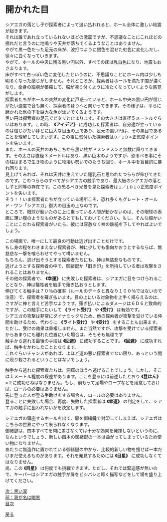 # 開かれた目  

シアエガの落とし子が探索者によって追い払われると、ホール全体に激しい地震が起きます。  
それは誰であれ立っていられないほどの激震ですが、不思議なことにこれほどの揺れだと言うのに地鳴りや天井が落ちてくるようなことはありません。  
やがて黒一色だった足元の床が、波打つように銀色を混ぜた虹色に変化しだし、徐々に白くなっていきます。  
やがて、ホールの中央に残る黒い円以外、すべての床は乳白色になり、地震もおさまります。  
床がすべて白っぽい色に変化したというのに、不思議なことにホール内は少しも明るくなった感じがしません。それどころか、探索者はホールを満たす闇が濃くなり、全身の細胞が萎縮して、脳が凍り付くように冷たくなっていくような感覚がします。  
探索者たちがホールの突然の変化に戸惑っていると、ホール中央の黒い円が信じがたい速度で音も無く、探索者のほうへと向かってきます。その様子は、平らに磨かれた氷の下を巨大な魚が泳いでくるようです。  
黒い円は探索者の足元でピタリと止まります。その大きさは直径５メートルぐらいはあります。この時、 **《アイデア》** に成功した探索者は、自分達が立っているのは信じがたいほどに巨大な目玉の上であり、足元の黒い円は、その黒目であることを理解してしまいます。この事に気付いた探索者は`０／１Ｄ４`正気度ポイントを失います。  
また、ホールの天井のあちこちから黒い柱がドスンドスンと無数に降りてきます。その太さは直径３メートルはあり、黒い巨木のようですが、恐るべき事にその柱はまるで生き物のように物凄い勢いでのたうち回り、ホール中を盲目的に暴れ回ります。  
見上げてみれば、それは天井に生えていた鍾乳石と思われたつららが伸びてきたのです。このつららのすべてがシアエガの触手であり、最大級のシアエガの落とし子と同等の存在です。この恐るべき光景を見た探索者は`１／１Ｄ１０`正気度ポイントを失います。  
そう！！いま探索者たちが立っている場所こそ、恐れ多くもグレート・オールド・ワン「シアエガ」御大の目玉の上なのです。  
ところで、眼球が動いたのに上に乗っている人間が動かないのは、その眼球の表面に薄い膜のようなものがあるとでもしておいてください。もし、そんな細かいことにこだわる探索者がいたら、彼には容赦なく神の鉄槌を下してやればよいでしょう。  

この場面で、唯一にして最良の行動は逃げ出すことだけです。  
もし身の程をわきまえない探索者が、神に少しでも歯向かおうとするならば、無慈悲な一撃を喰らわせてやって構いません。  
もちろん、逃げ出そうとする探索者たちにも、神は無慈悲なものです。  
逃げようとする探索者の中で、御緒鍵か「旧き印」を所持している者は攻撃をされることはありません。  
その他の探索者で、 **《幸運》** に失敗した探索者は、シアエガに目をつけられることとなり、神は犠牲者を触手で薙ぎ払おうとします。  
伸びてくる触手は７０％の確率（ルールのデータと異なり１００％ではないので注意）で、探索者を薙ぎ払います。目の上にいる対象物を上手く捕らえるのは、さすがに神と言えど苦手なようです。薙ぎ払いによるダメージは６Ｄ６と致命的ですが、この触手にたいして **《ライト受け》** や **《受け》** は有効です。  
シアエガの攻撃は非常にダイナミックなため、他の探索者が攻撃を受けている仲間を助けるため、代わりに **《ライト受け》** や **《受け》** をすることも出来ます。ただし、受けの効果は重複しません。また当然ですが、攻撃を受けている探索者からあまりにも離れた位置にいた場合は、そもそも無理です  
触手から逃れる最後の手段は **《回避》** に成功することです。 **《回避》** に成功すれば、触手をかわしたこととなります。  
これぐらいチャンスがあれば、よほど運の悪い探索者でない限り、あっという間に殴り殺されるということはないでしょう。  

触手から逃れた探索者たちは、洞窟のほうへ逃げることでしょう。しかし、そこは１メートル程度の段差があります。ここを登るには前述したとおり **《登はん》** ×２に成功せねばなりません。もし、前もって足場やロープなどを用意しておけば、ロールの必要はありません。  
先に登った人が登る手助けをする場合も、ロールの必要はありません。  
登ることに失敗した場合、再度、失敗した探索者は **《幸運》** の判定をして、シアエガの触手に狙われないかを決定します。  

シアエガの鎮座するホールを出て、扉を御緒鍵で封印してしまえば、シアエガはこちらの世界にやって来られなくなります。  
御緒鍵は、四本すべてを閂に差さなくては十分な効果を発揮しないというのに、なんというでしょう、新しい四本の御緒鍵の一本は曲がってしまっているため使い物になりません。  
あたりに無造作に置かれている御緒鍵の中から、比較的新しい物を捜せば一本だけまだ使えるものがあります。それを発見するためには **《目星》** に成功しなくてはなりません。  
尚、この **《目星》** は何度でも挑戦できます。ただし、それでは緊迫感が無いので、キーパーはシアエガの触手が扉をビシバシと叩く描写などをして場を盛り上げてください。  

[次：黒い涙](043_黒い涙.md)  
[前：我が名は暗黒](041_我が名は暗黒.md)  
[目次](004_シナリオ目次.md)  

<a href="javascript:history.back()">戻る</a>  
